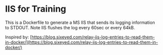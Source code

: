 # IIS for Training
This is a Dockerfile to generate a MS IIS that sends its logging information to STDOUT. Note IIS flushes the log every 60sec or every 64kB.


Inspired by: [https://blog.sixeyed.com/relay-iis-log-entries-to-read-them-in-docker/](https://blog.sixeyed.com/relay-iis-log-entries-to-read-them-in-docker/)
